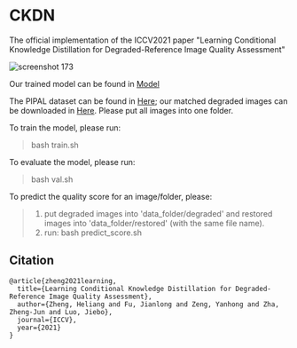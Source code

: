 # CKDN
The official implementation of the ICCV2021 paper "Learning Conditional Knowledge Distillation for Degraded-Reference Image Quality Assessment"

![screenshot 173](https://user-images.githubusercontent.com/35843017/128686858-534ac4c1-8556-4999-a2cb-695119251e78.jpg)

Our trained model can be found in [Model](https://drive.google.com/file/d/13HzxPsRWdPC_CAsbvgMgU5IG_TKPVbNe/view?usp=sharing)

The PIPAL dataset can be found in [Here](https://www.jasongt.com/projectpages/pipal.html); our matched degraded images can be downloaded in [Here](https://drive.google.com/file/d/1OMtWZupCwTo_Z-lI2Gywv9Ggexi9tt6K/view?usp=sharing). Please put all images into one folder.

To train the model, please run:

>bash train.sh

To evaluate the model, please run:

>bash val.sh

To predict the quality score for an image/folder, please:

>1. put degraded images into 'data_folder/degraded' and restored images into 'data_folder/restored' (with the same file name).
>2. run: bash predict_score.sh



## Citation

    @article{zheng2021learning,
      title={Learning Conditional Knowledge Distillation for Degraded-Reference Image Quality Assessment},
      author={Zheng, Heliang and Fu, Jianlong and Zeng, Yanhong and Zha, Zheng-Jun and Luo, Jiebo},
      journal={ICCV},
      year={2021}
    }

